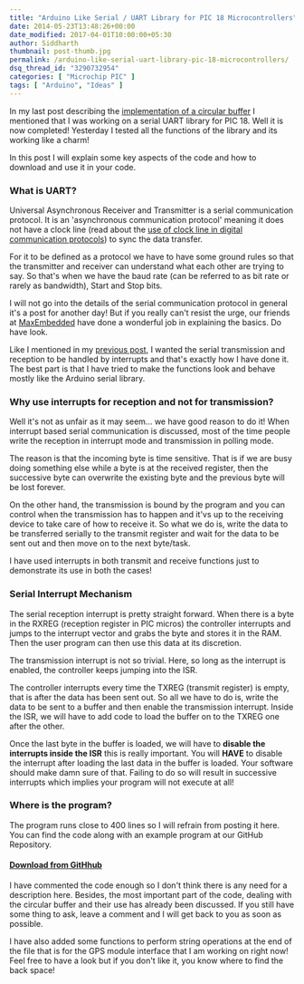 ```yaml
---
title: "Arduino Like Serial / UART Library for PIC 18 Microcontrollers"
date: 2014-05-23T13:48:26+00:00
date_modified: 2017-04-01T10:00:00+05:30
author: Siddharth
thumbnail: post-thumb.jpg
permalink: /arduino-like-serial-uart-library-pic-18-microcontrollers/
dsq_thread_id: "3290732954"
categories: [ "Microchip PIC" ]
tags: [ "Arduino", "Ideas" ]
---
```


In my last post describing the [implementation of a circular buffer](/implementing-circular-buffer-embedded-c/) I mentioned that I was working on a serial UART library for PIC 18. Well it is now completed! Yesterday I tested all the functions of the library and its working like a charm!

In this post I will explain some key aspects of the code and how to download and use it in your code.

### What is UART?

Universal Asynchronous Receiver and Transmitter is a serial communication protocol. It is an 'asynchronous communication protocol' meaning it does not have a clock line (read about the [use of clock line in digital communication protocols](/need-for-clock/)) to sync the data transfer.

For it to be defined as a protocol we have to have some ground rules so that the transmitter and receiver can understand what each other are trying to say. So that's when we have the baud rate (can be referred to as bit rate or rarely as bandwidth), Start and Stop bits.

I will not go into the details of the serial communication protocol in general it's a post for another day! But if you really can't resist the urge, our friends at [MaxEmbedded](http://maxembedded.com/2013/09/21/serial-communication-rs232-basics/) have done a wonderful job in explaining the basics. Do have look.

Like I mentioned in my [previous post](/implementing-circular-buffer-embedded-c/), I wanted the serial transmission and reception to be handled by interrupts and that's exactly how I have done it. The best part is that I have tried to make the functions look and behave mostly like the Arduino serial library.

### Why use interrupts for reception and not for transmission?

Well it's not as unfair as it may seem... we have good reason to do it! When interrupt based serial communication is discussed, most of the time people write the reception in interrupt mode and transmission in polling mode.

The reason is that the incoming byte is time sensitive. That is if we are busy doing something else while a byte is at the received register, then the successive byte can overwrite the existing byte and the previous byte will be lost forever.

On the other hand, the transmission is bound by the program and you can control when the transmission has to happen and it'vs up to the receiving device to take care of how to receive it. So what we do is, write the data to be transferred serially to the transmit register and wait for the data to be sent out and then move on to the next byte/task.

I have used interrupts in both transmit and receive functions just to demonstrate  its use in both the cases!

### Serial Interrupt Mechanism

The serial reception interrupt is pretty straight forward. When there is a byte in the RXREG (reception register in PIC micros) the controller interrupts and jumps to the interrupt vector and grabs the byte and stores it in the RAM. Then the user program can then use this data at its discretion.

The transmission interrupt is not so trivial. Here, so long as the interrupt is enabled, the controller keeps jumping into the ISR.

The controller interrupts every time the TXREG (transmit register) is empty, that is after the data has been sent out. So all we have to do is, write the data to be sent to a buffer and then enable the transmission interrupt. Inside the ISR, we will have to add code to load the buffer on to the TXREG one after the other.

Once the last byte in the buffer is loaded, we will have to **disable the interrupts inside the ISR** this is really important. You will **HAVE** to disable the interrupt after loading the last data in the buffer is loaded. Your software should make damn sure of that. Failing to do so will result in successive interrupts which implies your program will not execute at all!

### Where is the program?

The program runs close to 400 lines so I will refrain from posting it here. You can find the code along with an example program at our GitHub Repository.

#### <a title="Vist GitHub repository" href="https://github.com/EmbedJournal/PIC-Hardware-UART" target="_blank">Download from GitHhub<br /> </a>

I have commented the code enough so I don't think there is any need for a description here. Besides, the most important part of the code, dealing with the circular buffer and their use has already been discussed. If you still have some thing to ask, leave a comment and I will get back to you as soon as possible.

I have also added some functions to perform string operations at the end of the file that is for the GPS module interface that I am working on right now! Feel free to have a look but if you don't like it, you know where to find the back space!
